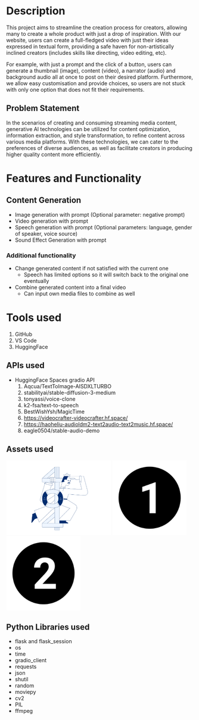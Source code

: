 # Description
This project aims to streamline the creation process for creators, allowing many to create a whole product with just a drop of inspiration. With our website, users can create a full-fledged video with just their ideas expressed in textual form, providing a safe haven for non-artistically inclined creators (includes skills like directing, video editing, etc). 

For example, with just a prompt and the click of a button, users can generate a thumbnail (image), content (video), a narrator (audio) and background audio all at once to post on their desired platform. Furthermore, we allow easy customisation and provide choices, so users are not stuck with only one option that does not fit their requirements.

## Problem Statement
In the scenarios of creating and consuming streaming media content, generative Al technologies
can be utilized for content optimization, information extraction, and style transformation, to
refine content across various media platforms. With these technologies, we can cater to the
preferences of diverse audiences, as well as facilitate creators in producing higher quality
content more efficiently.

# Features and Functionality

## Content Generation
- Image generation with prompt (Optional parameter: negative prompt)
- Video generation with prompt
- Speech generation with prompt (Optional parameters: language, gender of speaker, voice source)
- Sound Effect Generation with prompt

### Additional functionality
- Change generated content if not satisfied with the current one 
    - Speech has limited options so it will switch back to the original one eventually
- Combine generated content into a final video
    - Can input own media files to combine as well

# Tools used
1. GitHub
2. VS Code
3. HuggingFace

## APIs used
- HuggingFace Spaces gradio API
    1. Aqcua/TextToImage-AISDXLTURBO
    2. stabilityai/stable-diffusion-3-medium
    3. tonyassi/voice-clone
    4. k2-fsa/text-to-speech
    5. BestWishYsh/MagicTime
    6. https://videocrafter-videocrafter.hf.space/
    7. https://haoheliu-audioldm2-text2audio-text2music.hf.space/
    8. eagle0504/stable-audio-demo

## Assets used
<p float="left">
  <img src="/static/assets/error.png" height="200" />
  <img src="/static/assets/one.png" height="200" /> 
  <img src="/static/assets/two.png" height="200" />
</p>


## Python Libraries used
- flask and flask_session
- os
- time
- gradio_client
- requests
- json
- shutil
- random
- moviepy
- cv2
- PIL
- ffmpeg
